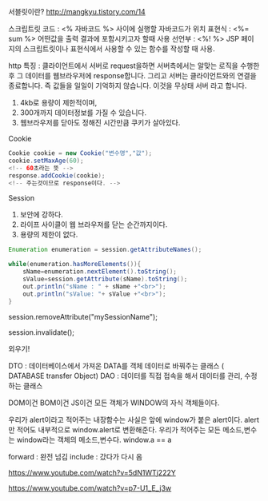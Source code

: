 서블릿이란? 
http://mangkyu.tistory.com/14

스크립트릿 코드 : <% 자바코드 %> 사이에 실행할 자바코드가 위치
표현식 : <%= sum %>  어떤값을 출력 결과에 포함시키고자 할때 사용
선언부 : <%! %> JSP 페이지의 스크립트릿이나 표현식에서 사용할 수 있는 함수를 작성할 때 사용.


http 특징 : 클라이언트에서 서버로 request을하면 서버측에서는 알맞는 로직을 수행한후 그 데이터를 웹브라우저에 response합니다. 그리고 서버는 클라이언트와의 연결을 종료합니다. 즉 값들을 일일이 기억하지 않습니다. 이것을 무상태 서버 라고 합니다.

 1. 4kb로 용량이 제한적이며, 
 2. 300개까지 데이터정보를 가질 수 있습니다.
 3. 웹브라우저를 닫아도 정해진 시간만큼 쿠키가 살아있다.

Cookie
```java
Cookie cookie = new Cookie("변수명","값");
cookie.setMaxAge(60); 
<!-- 60초라는 뜻 -->
response.addCookie(cookie);
<!-- 주는것이므로 response이다. -->
```



Session
1. 보안에 강하다.
2. 라이프 사이클이 웹 브라우져를 닫는 순간까지이다.
3. 용량의 제한이 없다.
```java
Enumeration enumeration = session.getAttributeNames();

while(enumeration.hasMoreElements()){
	sName=enumeration.nextElement().toString();
	sValue=session.getAttribute(sName).toString();
	out.println("sName : " + sName +"<br>");
	out.println("sValue: "+ sValue +"<br>");
}
```

session.removeAttribute("mySessionName");


session.invalidate();


외우기!

DTO : 데이터베이스에서 가져온 DATA를 객체 데이터로 바꿔주는 클래스 ( DATABASE transfer Object)
DAO : 데이터를 직접 접속을 해서 데이터를 관리, 수정하는 클래스

DOM이건 BOM이건 JS이건 모든 객체가 WINDOW의 자식 객체들이다.

우리가 alert이라고 적어주는 내장함수는 사실은 앞에 window가 붙은 alert이다. alert만 적어도 내부적으로 window.alert로 변환해준다. 우리가 적어주는 모든 메소드,변수는 window라는 객체의 메소드,변수다.
window.a == a


forward : 완전 넘김
include : 갔다가 다시 옴


https://www.youtube.com/watch?v=5dN1WTj222Y

https://www.youtube.com/watch?v=p7-U1_E_j3w